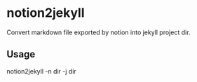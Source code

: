 # notion2jekyll
Convert markdown file exported by notion into jekyll project dir.

## Usage
notion2jekyll -n dir -j dir